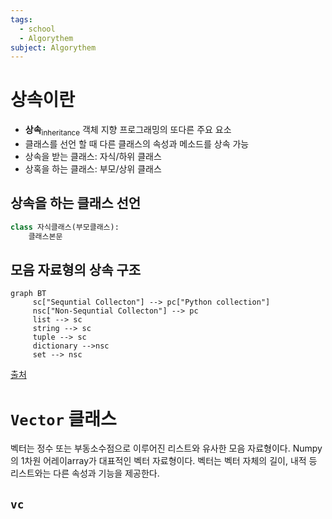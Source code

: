 ```yaml
---
tags:
  - school
  - Algorythem
subject: Algorythem
---
```

# 상속이란
- **상속**<sub>inheritance</sub> 객체 지향 프로그래밍의 또다른 주요 요소
- 클래스를 선언 할 때 다른 클래스의 속성과 메소드를 상속 가능
- 상속을 받는 클래스: 자식/하위 클래스
- 상혹을 하는 클래스: 부모/상위 클래스
## 상속을 하는 클래스 선언
```python
class 자식클래스(부모클래스):
	클래스본문
```
## 모음 자료형의 상속 구조
```mermaid
graph BT
	 sc["Sequntial Collecton"] --> pc["Python collection"]
	 nsc["Non-Sequntial Collecton"] --> pc
	 list --> sc
	 string --> sc
	 tuple --> sc
	 dictionary -->nsc
	 set --> nsc
```
[출처](https://runestone.academy/ns/books/published/pythonds3/Introduction/ObjectOrientedProgramminginPythonDefiningClasses.html)
# `Vector` 클래스
벡터는 정수 또는 부동소수점으로 이루어진 리스트와 유사한 모음 자료형이다. Numpy의 1차원 어레이array가 대표적인 벡터 자료형이다. 벡터는 벡터 자체의 길이, 내적 등 리스트와는 다른 속성과 기능을 제공한다.
## `vc`